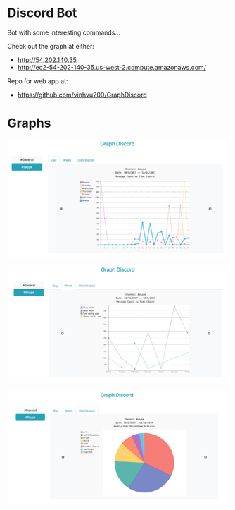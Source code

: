 # Discord Bot

Bot with some interesting commands...

Check out the graph at either:
- http://54.202.140.35
- http://ec2-54-202-140-35.us-west-2.compute.amazonaws.com/

Repo for web app at:
- https://github.com/vinhvu200/GraphDiscord

# Graphs
![Image 3](https://github.com/vinhvu200/GraphDiscord/raw/master/DemoImages/image_3.png "Image 3")

![Image 4](https://github.com/vinhvu200/GraphDiscord/raw/master/DemoImages/image_4.png "Image 4")

![Image 5](https://github.com/vinhvu200/GraphDiscord/raw/master/DemoImages/image_5.png "Image 5")
